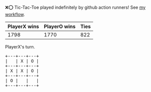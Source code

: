 :x::o: Tic-Tac-Toe played indefinitely by github action runners! See [my workflow](.github/workflows/play.yaml).

|PlayerX wins|PlayerO wins|Ties|
|-|-|-|
|1798|1770|822|

PlayerX's turn.

<pre>
+---+---+---+
|   | X | O |
+---+---+---+
| X | X | O |
+---+---+---+
| O |   |   |
+---+---+---+
</pre>